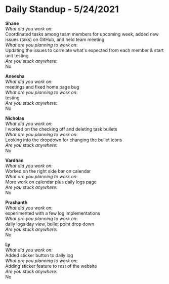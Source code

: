# Daily Standup - 5/24/2021

**Shane**  
*What did you work on*:  
Coordinated tasks among team members for upcoming week, added new issues (taks) on GitHub, and held team meeting.   
*What are you planning to work on*:  
Updating the issues to correlate what's expected from each member & start unit testing  
*Are you stuck anywhere*:  
No

**Aneesha**  
*What did you work on*:  
meetings and fixed home page bug   
*What are you planning to work on*:  
testing  
*Are you stuck anywhere*:  
No

**Nicholas**  
*What did you work on*:  
I worked on the checking off and deleting task bullets   
*What are you planning to work on*:  
Looking into the dropdown for changing the bullet icons  
*Are you stuck anywhere*:  
No

**Vardhan**  
*What did you work on*:  
Worked on the right side bar on calendar   
*What are you planning to work on*:  
More work on calendar plus daily logs page  
*Are you stuck anywhere*:  
No

**Prashanth**  
*What did you work on*:  
experimented with a few log implementations   
*What are you planning to work on*:  
daily logs day view, bullet point drop down  
*Are you stuck anywhere*:  
No

**Ly**  
*What did you work on*:  
Added sticker button to daily log   
*What are you planning to work on*:  
Adding sticker feature to rest of the website  
*Are you stuck anywhere*:  
No